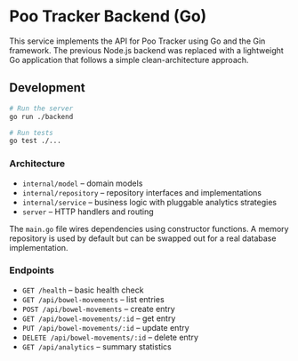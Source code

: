 # Poo Tracker Backend (Go)

This service implements the API for Poo Tracker using Go and the Gin framework. The previous Node.js backend was replaced with a lightweight Go application that follows a simple clean-architecture approach.

## Development

```bash
# Run the server
go run ./backend

# Run tests
go test ./...
```

### Architecture

- `internal/model` – domain models
- `internal/repository` – repository interfaces and implementations
- `internal/service` – business logic with pluggable analytics strategies
- `server` – HTTP handlers and routing

The `main.go` file wires dependencies using constructor functions. A memory repository is used by default but can be swapped out for a real database implementation.

### Endpoints

- `GET /health` – basic health check
- `GET /api/bowel-movements` – list entries
- `POST /api/bowel-movements` – create entry
- `GET /api/bowel-movements/:id` – get entry
- `PUT /api/bowel-movements/:id` – update entry
- `DELETE /api/bowel-movements/:id` – delete entry
- `GET /api/analytics` – summary statistics
